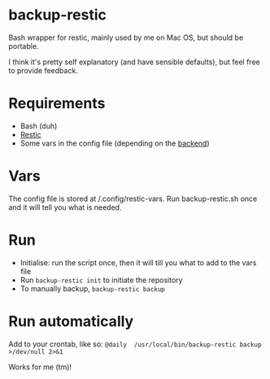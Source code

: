 # backup-restic
Bash wrapper for restic, mainly used by me on Mac OS, but should be portable.

I think it's pretty self explanatory (and have sensible defaults), but feel free to provide feedback.

# Requirements
* Bash (duh)
* [Restic](https://github.com/restic/restic)
* Some vars in the config file (depending on the [backend](https://restic.readthedocs.io/en/latest/030_preparing_a_new_repo.html))

# Vars
The config file is stored at <HOME>/.config/restic-vars. Run backup-restic.sh once and it will tell you what is needed.

# Run
* Initialise: run the script once, then it will till you what to add to the vars file
* Run `backup-restic init` to initiate the repository
* To manually backup, `backup-restic backup`

# Run automatically
Add to your crontab, like so:
`@daily  /usr/local/bin/backup-restic backup >/dev/null 2>&1`

Works for me (tm)!
